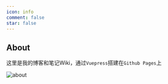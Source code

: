 ```yaml
---
icon: info
comment: false
star: false
---
```


## About

这里是我的博客和笔记Wiki，通过`Vuepress`搭建在`Github Pages`上



![about](https://blog-1300186248.cos.ap-shanghai.myqcloud.com/about/about.jpg)



